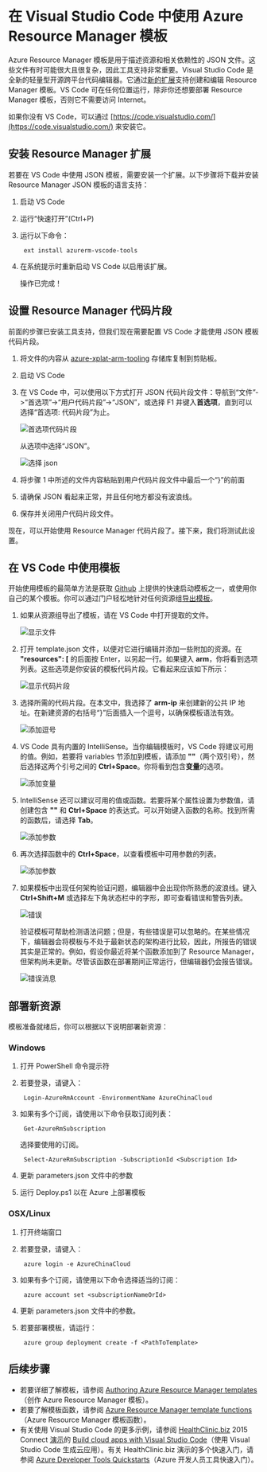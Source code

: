 <properties
    pageTitle="将 VS Code 与 Resource Manager 模板配合使用 | Azure"
    description="说明如何设置 Visual Studio Code 以创建 Azure Resource Manager 模板。"
    services="azure-resource-manager"
    documentationcenter="na"
    author="cmatskas"
    manager="timlt"
    editor="tysonn" />  

<tags
    ms.assetid="78f2aa22-df1d-41bd-92ec-dabd1175db88"
    ms.service="azure-resource-manager"
    ms.devlang="na"
    ms.topic="get-started-article"
    ms.tgt_pltfrm="na"
    ms.workload="na"
    ms.date="09/26/2016"
    wacn.date="12/26/2016"
    ms.author="chmatsk;tomfitz" />  


# 在 Visual Studio Code 中使用 Azure Resource Manager 模板
Azure Resource Manager 模板是用于描述资源和相关依赖性的 JSON 文件。这些文件有时可能很大且很复杂，因此工具支持非常重要。Visual Studio Code 是全新的轻量型开源跨平台代码编辑器。它通过[新的扩展](https://marketplace.visualstudio.com/items?itemName=msazurermtools.azurerm-vscode-tools)支持创建和编辑 Resource Manager 模板。VS Code 可在任何位置运行，除非你还想要部署 Resource Manager 模板，否则它不需要访问 Internet。

如果你没有 VS Code，可以通过 [https://code.visualstudio.com/](https://code.visualstudio.com/) 来安装它。

## 安装 Resource Manager 扩展
若要在 VS Code 中使用 JSON 模板，需要安装一个扩展。以下步骤将下载并安装 Resource Manager JSON 模板的语言支持：

1. 启动 VS Code
2. 运行“快速打开”(Ctrl+P)
3. 运行以下命令：
   
        ext install azurerm-vscode-tools
4. 在系统提示时重新启动 VS Code 以启用该扩展。
   
    操作已完成！

## 设置 Resource Manager 代码片段
前面的步骤已安装工具支持，但我们现在需要配置 VS Code 才能使用 JSON 模板代码片段。

1. 将文件的内容从 [azure-xplat-arm-tooling](https://raw.githubusercontent.com/Azure/azure-xplat-arm-tooling/master/VSCode/armsnippets.json) 存储库复制到剪贴板。
2. 启动 VS Code
3. 在 VS Code 中，可以使用以下方式打开 JSON 代码片段文件：导航到“文件”->“首选项”->“用户代码片段”->“JSON”，或选择 F1 并键入**首选项**，直到可以选择“首选项: 代码片段”为止。
   
    ![首选项代码片段](./media/resource-manager-vs-code/preferences-snippets.png)
   
    从选项中选择“JSON”。
   
    ![选择 json](./media/resource-manager-vs-code/select-json.png)
4. 将步骤 1 中所述的文件内容粘贴到用户代码片段文件中最后一个“}”的前面
5. 请确保 JSON 看起来正常，并且任何地方都没有波浪线。
6. 保存并关闭用户代码片段文件。

现在，可以开始使用 Resource Manager 代码片段了。接下来，我们将测试此设置。

## 在 VS Code 中使用模板
开始使用模板的最简单方法是获取 [Github](https://github.com/Azure/azure-quickstart-templates) 上提供的快速启动模板之一，或使用你自己的某个模板。你可以通过门户轻松地针对任何资源组[导出模板](/documentation/articles/resource-manager-export-template/)。

1. 如果从资源组导出了模板，请在 VS Code 中打开提取的文件。
   
    ![显示文件](./media/resource-manager-vs-code/show-files.png)
2. 打开 template.json 文件，以便对它进行编辑并添加一些附加的资源。在 **"resources": [** 的后面按 Enter，以另起一行。如果键入 **arm**，你将看到选项列表。这些选项是你安装的模板代码片段。它看起来应该如下所示：
   
    ![显示代码片段](./media/resource-manager-vs-code/type-snippets.png)
3. 选择所需的代码片段。在本文中，我选择了 **arm-ip** 来创建新的公共 IP 地址。在新建资源的右括号“}”后面插入一个逗号，以确保模板语法有效。
   
     ![添加逗号](./media/resource-manager-vs-code/add-comma.png)
4. VS Code 具有内置的 IntelliSense。当你编辑模板时，VS Code 将建议可用的值。例如，若要将 variables 节添加到模板，请添加 **""**（两个双引号），然后选择这两个引号之间的 **Ctrl+Space**。你将看到包含**变量**的选项。
   
    ![添加变量](./media/resource-manager-vs-code/add-variables.png)  

5. IntelliSense 还可以建议可用的值或函数。若要将某个属性设置为参数值，请创建包含 **""** 和 **Ctrl+Space** 的表达式。可以开始键入函数的名称。找到所需的函数后，请选择 **Tab**。
   
    ![添加参数](./media/resource-manager-vs-code/select-parameters.png)
6. 再次选择函数中的 **Ctrl+Space**，以查看模板中可用参数的列表。
   
    ![添加参数](./media/resource-manager-vs-code/select-avail-parameters.png)
7. 如果模板中出现任何架构验证问题，编辑器中会出现你所熟悉的波浪线。键入 **Ctrl+Shift+M** 或选择左下角状态栏中的字形，即可查看错误和警告列表。
   
    ![错误](./media/resource-manager-vs-code/errors.png)
   
    验证模板可帮助检测语法问题；但是，有些错误是可以忽略的。在某些情况下，编辑器会将模板与不处于最新状态的架构进行比较，因此，所报告的错误其实是正常的。例如，假设你最近将某个函数添加到了 Resource Manager，但架构尚未更新。尽管该函数在部署期间正常运行，但编辑器仍会报告错误。
   
    ![错误消息](./media/resource-manager-vs-code/unrecognized-function.png)

## 部署新资源
模板准备就绪后，你可以根据以下说明部署新资源：

### Windows
1. 打开 PowerShell 命令提示符
2. 若要登录，请键入：
   
        Login-AzureRmAccount -EnvironmentName AzureChinaCloud 
3. 如果有多个订阅，请使用以下命令获取订阅列表：
   
        Get-AzureRmSubscription
   
    选择要使用的订阅。
   
        Select-AzureRmSubscription -SubscriptionId <Subscription Id>
4. 更新 parameters.json 文件中的参数
5. 运行 Deploy.ps1 以在 Azure 上部署模板

### OSX/Linux
1. 打开终端窗口
2. 若要登录，请键入：
   
        azure login -e AzureChinaCloud 
3. 如果有多个订阅，请使用以下命令选择适当的订阅：
   
        azure account set <subscriptionNameOrId> 
4. 更新 parameters.json 文件中的参数。
5. 若要部署模板，请运行：
   
        azure group deployment create -f <PathToTemplate> 

## 后续步骤
* 若要详细了解模板，请参阅 [Authoring Azure Resource Manager templates](/documentation/articles/resource-group-authoring-templates/)（创作 Azure Resource Manager 模板）。
* 若要了解模板函数，请参阅 [Azure Resource Manager template functions](/documentation/articles/resource-group-template-functions/)（Azure Resource Manager 模板函数）。
* 有关使用 Visual Studio Code 的更多示例，请参阅 [HealthClinic.biz](https://github.com/Microsoft/HealthClinic.biz) 2015 Connect [演示](https://blogs.msdn.microsoft.com/visualstudio/2015/12/08/connectdemos-2015-healthclinic-biz/)的 [Build cloud apps with Visual Studio Code](https://github.com/Microsoft/HealthClinic.biz/wiki/Build-cloud-apps-with-Visual-Studio-Code)（使用 Visual Studio Code 生成云应用）。有关 HealthClinic.biz 演示的多个快速入门，请参阅 [Azure Developer Tools Quickstarts](https://github.com/Microsoft/HealthClinic.biz/wiki/Azure-Developer-Tools-Quickstarts)（Azure 开发人员工具快速入门）。

<!---HONumber=Mooncake_1219_2016-->